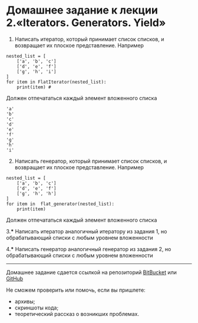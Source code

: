 # Домашнее задание к лекции 2.«Iterators. Generators. Yield»

1. Написать итератор, который принимает список списков, и возвращает их плоское представление.
Например
```
nested_list = [
	['a', 'b', 'c']
	['d', 'e', 'f']
	['g', 'h', 'i']
]
for item in FlatIterator(nested_list):
	print(item) #  
```
Должен отпечататься каждый элемент вложенного списка

```
'a' 
'b' 
'c' 
'd'
'e'
'f'
'g'
'h'
'i' 
```


2. Написать генератор, который принимает список списков, и возвращает их плоское представление.
Например
```
nested_list = [
	['a', 'b', 'c']
	['d', 'e', 'f']
	['g', 'h', 'h']
]
for item in  flat_generator(nested_list):
	print(item)
```
Должен отпечататься каждый элемент вложенного списка

3.__*__ Написать итератор аналогичный итератору из задания 1, но обрабатывающий списки с любым уровнем вложенности

4.__*__ Написать генератор аналогичный генератор из задания 2, но обрабатывающий списки с любым уровнем вложенности

---
Домашнее задание сдается ссылкой на репозиторий [BitBucket](https://bitbucket.org/) или [GitHub](https://github.com/)

Не сможем проверить или помочь, если вы пришлете:
* архивы;
* скриншоты кода;
* теоретический рассказ о возникших проблемах.    
